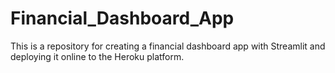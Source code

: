 # Financial_Dashboard_App
This is a repository for creating a financial dashboard app with Streamlit and deploying it online to the Heroku platform.
